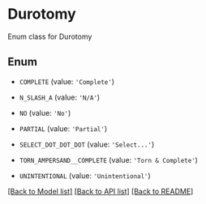 # Durotomy

Enum class for Durotomy

## Enum

* `COMPLETE` (value: `'Complete'`)

* `N_SLASH_A` (value: `'N/A'`)

* `NO` (value: `'No'`)

* `PARTIAL` (value: `'Partial'`)

* `SELECT_DOT_DOT_DOT` (value: `'Select...'`)

* `TORN_AMPERSAND__COMPLETE` (value: `'Torn & Complete'`)

* `UNINTENTIONAL` (value: `'Unintentional'`)

[[Back to Model list]](../README.md#documentation-for-models) [[Back to API list]](../README.md#documentation-for-api-endpoints) [[Back to README]](../README.md)


